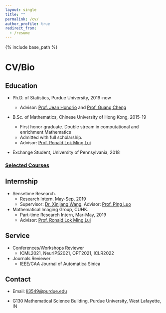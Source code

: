 ```yaml
---
layout: single
title: ""
permalink: /cv/
author_profile: true
redirect_from:
  - /resume
---
```


{% include base_path %}
# <i class="fa fa-fw fa-briefcase "></i> CV/Bio

## Education ##
* Ph.D. of Statistics, Purdue University, 2019-now
  * Advisor: [Prof. Jean Honorio](https://www.cs.purdue.edu/homes/jhonorio/) and [Prof. Guang Cheng](https://www.stat.purdue.edu/~chengg/)

* B.Sc. of Mathematics, Chinese University of Hong Kong, 2015-19
  * First honor graduate. Double stream in computational and enrichment Mathematics
  * Admitted with full scholarship. 
  * Advisor: [Prof. Ronald Lok Ming Lui](https://www.math.cuhk.edu.hk/~lmlui/)
* Exchange Student, University of Pennsylvania, 2018
  
### [Selected Courses](https://williamlwj.github.io/About/courses/)

## Internship ##
* Sensetime Research.
  * Research Intern. May-Sep, 2019
  * Supervisor: [Dr. Xinjiang Wang](https://scholar.google.com/citations?hl=en&user=q4lnWaoAAAAJ&view_op=list_works). Advisor: [Prof. Ping Luo](https://luoping.me)
* Mathematical Imaging Group, CUHK. 
  * Part-time Research Intern,  Mar-May, 2019
  * Advisor: [Prof. Ronald Lok Ming Lui](https://www.math.cuhk.edu.hk/~lmlui/)

## Service ##
  * Conferences/Workshops Reviewer
    * ICML2021, NeurIPS2021, OPT2021, ICLR2022
  * Journals Reviewer
    * IEEE/CAA Journal of Automatica Sinica

## Contact ##
* [<i class="fa fa-fw fa-envelope fa-lg"></i>](mailto:li3549@purdue.edu) Email: li3549@purdue.edu

* [<i class="fa fa-fw fa-map-marker fa-lg"></i>](https://www.google.com/maps/place/Mathematical+Sciences+Bldg,+West+Lafayette,+IN+47907/@40.4262305,-86.9179395,17z/data=!3m1!4b1!4m5!3m4!1s0x8812e2b3dc1c0b79:0x51c0931a8ca2704!8m2!3d40.4262305!4d-86.9157508)G130 Mathematical Science Building, Purdue University, West Lafayette, IN

